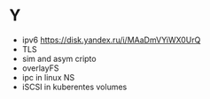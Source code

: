 # Y

- ipv6 https://disk.yandex.ru/i/MAaDmVYiWX0UrQ
- TLS
- sim and asym cripto
- overlayFS
- ipc in linux NS
- iSCSI in kuberentes volumes
